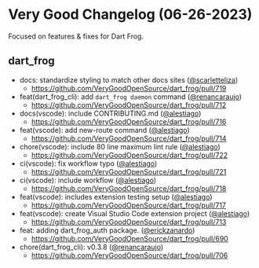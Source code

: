 # Very Good Changelog (06-26-2023)

Focused on features & fixes for Dart Frog.

## dart_frog

- docs: standardize styling to match other docs sites ([@scarletteliza](https://github.com/scarletteliza))
  - https://github.com/VeryGoodOpenSource/dart_frog/pull/719
- feat(dart_frog_cli): add `dart_frog daemon` command ([@renancaraujo](https://github.com/renancaraujo))
  - https://github.com/VeryGoodOpenSource/dart_frog/pull/712
- docs(vscode): include CONTRIBUTING.md ([@alestiago](https://github.com/alestiago))
  - https://github.com/VeryGoodOpenSource/dart_frog/pull/716
- feat(vscode): add new-route command ([@alestiago](https://github.com/alestiago))
  - https://github.com/VeryGoodOpenSource/dart_frog/pull/714
- chore(vscode): include 80 line maximum lint rule ([@alestiago](https://github.com/alestiago))
  - https://github.com/VeryGoodOpenSource/dart_frog/pull/722
- ci(vscode): fix workflow typo ([@alestiago](https://github.com/alestiago))
  - https://github.com/VeryGoodOpenSource/dart_frog/pull/721
- ci(vscode): include workflow ([@alestiago](https://github.com/alestiago))
  - https://github.com/VeryGoodOpenSource/dart_frog/pull/718
- feat(vscode): includes extension testing setup ([@alestiago](https://github.com/alestiago))
  - https://github.com/VeryGoodOpenSource/dart_frog/pull/717
- feat(vscode): create Visual Studio Code extension project ([@alestiago](https://github.com/alestiago))
  - https://github.com/VeryGoodOpenSource/dart_frog/pull/713
- feat: adding dart_frog_auth package. ([@erickzanardo](https://github.com/erickzanardo))
  - https://github.com/VeryGoodOpenSource/dart_frog/pull/690
- chore(dart_frog_cli): v0.3.8 ([@renancaraujo](https://github.com/renancaraujo))
  - https://github.com/VeryGoodOpenSource/dart_frog/pull/706
